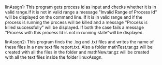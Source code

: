 linAssgn1: 
This program gets process id as input and checks whether it is in valid range.If it is not in valid range a message "Invalid Range of Process Id" will be displayed on the command line. If it is in valid range and if the process is running the process will be killed and a message "Process is killed successfully" will be displayed. If both the case fails a message "Process with this process Id is not in running state"will be displayed.

linAssgn2: 
This program finds the .log and .txt files and writes the name of these files in a new text file report.txt. Also a folder mathTest.tar.gz will be created with all the files in the folder and mathNew.tar.gz will be created with all the text files inside the folder linuxAssgn.


